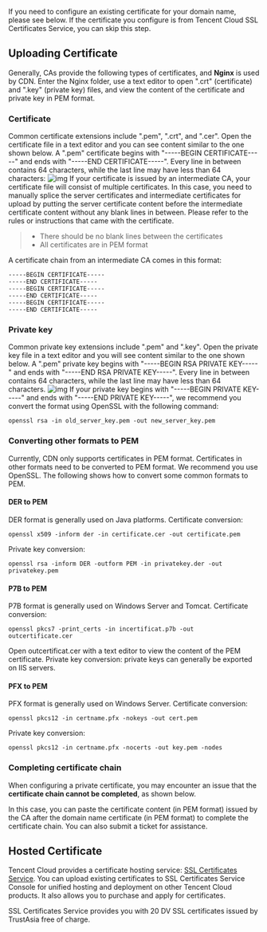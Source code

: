 If you need to configure an existing certificate for your domain name, please see below. If the certificate you configure is from Tencent Cloud SSL Certificates Service, you can skip this step.
## Uploading Certificate
Generally, CAs provide the following types of certificates, and **Nginx** is used by CDN.
Enter the Nginx folder, use a text editor to open ".crt" (certificate) and ".key" (private key) files, and view the content of the certificate and private key in PEM format.

### Certificate
Common certificate extensions include ".pem", ".crt", and ".cer". Open the certificate file in a text editor and you can see content similar to the one shown below.
A ".pem" certificate begins with "-----BEGIN CERTIFICATE-----" and ends with "-----END CERTIFICATE-----". Every line in between contains 64 characters, while the last line may have less than 64 characters:
![img](https://main.qcloudimg.com/raw/60ea02d1a2c9623526d7fa79403e658a.jpg)
If your certificate is issued by an intermediate CA, your certificate file will consist of multiple certificates. In this case, you need to manually splice the server certificates and intermediate certificates for upload by putting the server certificate content before the intermediate certificate content without any blank lines in between. Please refer to the rules or instructions that came with the certificate.

>
> + There should be no blank lines between the certificates
> + All certificates are in PEM format

A certificate chain from an intermediate CA comes in this format:
```
-----BEGIN CERTIFICATE-----
-----END CERTIFICATE-----
-----BEGIN CERTIFICATE-----
-----END CERTIFICATE-----
-----BEGIN CERTIFICATE-----
-----END CERTIFICATE-----
```

### Private key
Common private key extensions include ".pem" and ".key". Open the private key file in a text editor and you will see content similar to the one shown below.
A ".pem" private key begins with "-----BEGIN RSA PRIVATE KEY-----" and ends with "-----END RSA PRIVATE KEY-----". Every line in between contains 64 characters, while the last line may have less than 64 characters.
![img](https://main.qcloudimg.com/raw/e10009916aeb00d5158a3703115d0354.jpg)
If your private key begins with "-----BEGIN PRIVATE KEY-----" and ends with "-----END PRIVATE KEY-----", we recommend you convert the format using OpenSSL with the following command:
```
openssl rsa -in old_server_key.pem -out new_server_key.pem
```

### Converting other formats to PEM
Currently, CDN only supports certificates in PEM format. Certificates in other formats need to be converted to PEM format. We recommend you use OpenSSL. The following shows how to convert some common formats to PEM.
#### DER to PEM
DER format is generally used on Java platforms.
Certificate conversion:
```
openssl x509 -inform der -in certificate.cer -out certificate.pem
```
Private key conversion:
```
openssl rsa -inform DER -outform PEM -in privatekey.der -out privatekey.pem
```
#### P7B to PEM
P7B format is generally used on Windows Server and Tomcat.
Certificate conversion:
```
openssl pkcs7 -print_certs -in incertificat.p7b -out outcertificate.cer
```
Open outcertificat.cer with a text editor to view the content of the PEM certificate.
Private key conversion: private keys can generally be exported on IIS servers.
#### PFX to PEM
PFX format is generally used on Windows Server.
Certificate conversion:
```
openssl pkcs12 -in certname.pfx -nokeys -out cert.pem
```
Private key conversion:
```
openssl pkcs12 -in certname.pfx -nocerts -out key.pem -nodes
```
### Completing certificate chain
When configuring a private certificate, you may encounter an issue that the **certificate chain cannot be completed**, as shown below.

In this case, you can paste the certificate content (in PEM format) issued by the CA after the domain name certificate (in PEM format) to complete the certificate chain. You can also submit a ticket for assistance.

## Hosted Certificate

Tencent Cloud provides a certificate hosting service: [SSL Certificates Service](http://console.cloud.tencent.com/ssl). You can upload existing certificates to SSL Certificates Service Console for unified hosting and deployment on other Tencent Cloud products. It also allows you to purchase and apply for certificates.

SSL Certificates Service provides you with 20 DV SSL certificates issued by TrustAsia free of charge.
